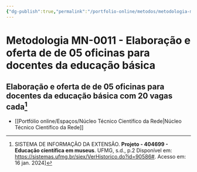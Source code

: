 ```yaml
---
{"dg-publish":true,"permalink":"/portfolio-online/metodos/metodologia-mn-0011-elaboracao-e-oferta-de-de-05-oficinas-para-docentes-da-educacao-basica/","tags":["💼/🎯/🛠️"],"created":"2024-02-05T11:59:49.030-03:00","updated":"2024-02-10T15:28:43.126-03:00"}
---
```



# Metodologia MN-0011 - Elaboração e oferta de de 05 oficinas para docentes da educação básica

## Elaboração e oferta de de 05 oficinas para docentes da educação básica com 20 vagas cada[^1]  
[^1]:SISTEMA DE INFORMAÇÃO DA EXTENSÃO. **Projeto - 404699 - Educação científica em museus**. UFMG, s.d., p.2 Disponível em: <https://sistemas.ufmg.br/siex/VerHistorico.do?id=90586#>. Acesso em: 16 jan. 2024]

- [[Portfólio online/Espaços/Núcleo Técnico Científico da Rede\|Núcleo Técnico Científico da Rede]] 